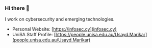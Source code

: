 ### Hi there 👋
I work on cybersecurity and emerging technologies.
- Personal Website: [https://infosec.cy](infosec.cy)
- UniSA Staff Profile: [https://people.unisa.edu.au/Usayd.Marikar](people.unisa.edu.au/Usayd.Marikar)
